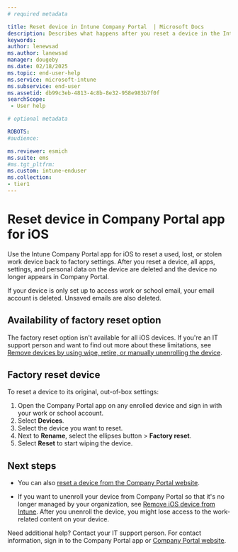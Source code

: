 ```yaml
---
# required metadata

title: Reset device in Intune Company Portal  | Microsoft Docs
description: Describes what happens after you reset a device in the Intune Company Portal app for iOS and includes the steps for how to do it. 
keywords:
author: lenewsad
ms.author: lanewsad
manager: dougeby
ms.date: 02/18/2025
ms.topic: end-user-help
ms.service: microsoft-intune
ms.subservice: end-user
ms.assetid: db99c3eb-4813-4c8b-8e32-958e983b7f0f
searchScope:
 - User help

# optional metadata

ROBOTS:  
#audience:

ms.reviewer: esmich
ms.suite: ems
#ms.tgt_pltfrm:
ms.custom: intune-enduser
ms.collection:
- tier1
---
```



# Reset device in Company Portal app for iOS  

Use the Intune Company Portal app for iOS to reset a used, lost, or stolen work device back to factory settings. After you reset a device, all apps, settings, and personal data on the device are deleted and the device no longer appears in Company Portal.  

If your device is only set up to access work or school email, your email account is deleted. Unsaved emails are also deleted.   

## Availability of factory reset option 

The factory reset option isn't available for all iOS devices. If you're an IT support person and want to find out more about these limitations, see [Remove devices by using wipe, retire, or manually unenrolling the device](/mem/intune/remote-actions/devices-wipe).  

## Factory reset device  
To reset a device to its original, out-of-box settings:   

1. Open the Company Portal app on any enrolled device and sign in with your work or school account.
2. Select **Devices**. 
3. Select the device you want to reset. 
4. Next to **Rename**, select the ellipses button > **Factory reset**.  
5. Select **Reset** to start wiping the device.   

## Next steps  

* You can also [reset a device from the Company Portal website](reset-device-company-portal-website.md).  

* If you want to unenroll your device from Company Portal so that it's no longer managed by your organization, see [Remove iOS device from Intune](unenroll-your-device-from-intune-ios.md). After you unenroll the device, you might lose access to the work-related content on your device. 

 Need additional help? Contact your IT support person. For contact information, sign in to the Company Portal app or [Company Portal website](https://go.microsoft.com/fwlink/?linkid=2010980).  
